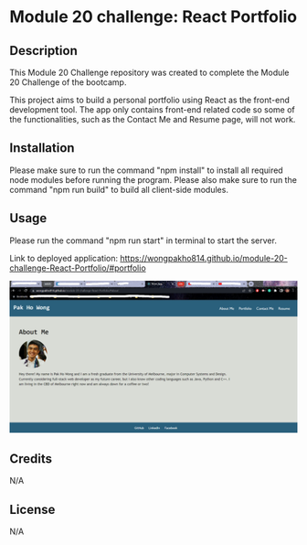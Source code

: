 # Module 20 challenge: React Portfolio

## Description

This Module 20 Challenge repository was created to complete the Module 20 Challenge of the bootcamp.

This project aims to build a personal portfolio using React as the front-end development tool. The app only contains front-end related
code so some of the functionalities, such as the Contact Me and Resume page, will not work. 

## Installation

Please make sure to run the command "npm install" to install all required node modules before running the program. 
Please also make sure to run the command "npm run build" to build all client-side modules. 

## Usage

Please run the command "npm run start" in terminal to start the server.

Link to deployed application: https://wongpakho814.github.io/module-20-challenge-React-Portfolio/#portfolio

![screenshot of the finished website](src/images/Screenshot.png)

## Credits

N/A

## License

N/A
